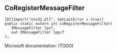 ## CoRegisterMessageFilter

```
[DllImport("ole32.dll", SetLastError = true)]
public static extern int CoRegisterMessageFilter(
   IMessageFilter lpcf,
   out IMessageFilter lppcf
);
```

Microsoft documentation: (TODO)
